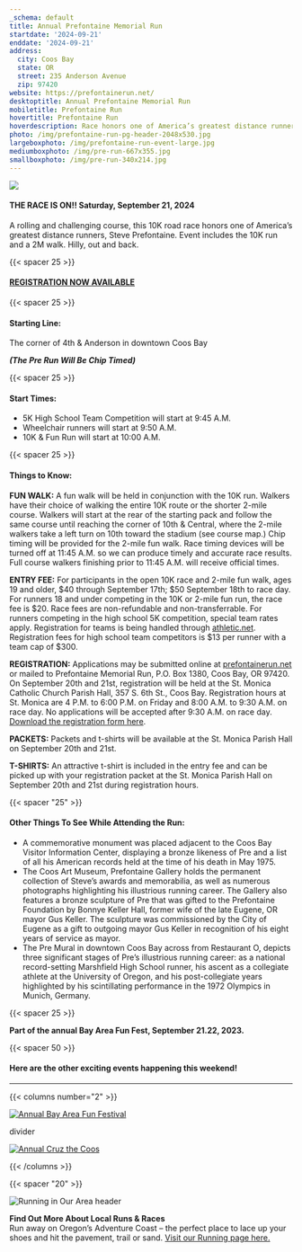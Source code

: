 ```yaml
---
_schema: default
title: Annual Prefontaine Memorial Run
startdate: '2024-09-21'
enddate: '2024-09-21'
address:
  city: Coos Bay
  state: OR
  street: 235 Anderson Avenue
  zip: 97420
website: https://prefontainerun.net/
desktoptitle: Annual Prefontaine Memorial Run
mobiletitle: Prefontaine Run
hovertitle: Prefontaine Run
hoverdescription: Race honors one of America’s greatest distance runners, Steve Prefontaine.
photo: /img/prefontaine-run-pg-header-2048x530.jpg
largeboxphoto: /img/prefontaine-run-event-large.jpg
mediumboxphoto: /img/pre-run-667x355.jpg
smallboxphoto: /img/pre-run-340x214.jpg
---
```

![](/img/prefontaine-run-starting-line-695x3xx.jpg)

#### **THE RACE IS ON!! Saturday, September 21, 2024**

A rolling and challenging course, this 10K road race honors one of America’s greatest distance runners, Steve Prefontaine. Event includes the 10K run and a 2M walk. Hilly, out and back.

{{< spacer 25 >}}

#### [**REGISTRATION NOW AVAILABLE**](https://prefontainerun.net/race-details/)

{{< spacer 25 >}}

#### Starting Line:

The corner of 4th & Anderson in downtown Coos Bay

***(The Pre Run Will Be Chip Timed)***

{{< spacer 25 >}}

#### Start Times:

* 5K High School Team Competition will start at 9:45 A.M.
* Wheelchair runners will start at 9:50 A.M.
* 10K & Fun Run will start at 10:00 A.M.

{{< spacer 25 >}}

#### Things to Know:

**FUN WALK:** A fun walk will be held in conjunction with the 10K run. Walkers have their choice of walking the entire 10K route or the shorter 2-mile course. Walkers will start at the rear of the starting pack and follow the same course until reaching the corner of 10th & Central, where the 2-mile walkers take a left turn on 10th toward the stadium (see course map.) Chip timing will be provided for the 2-mile fun walk. Race timing devices will be turned off at 11:45 A.M. so we can produce timely and accurate race results. Full course walkers finishing prior to 11:45 A.M. will receive official times.

**ENTRY FEE:** For participants in the open 10K race and 2-mile fun walk, ages 19 and older, $40 through September 17th; $50 September 18th to race day. For runners 18 and under competing in the 10K or 2-mile fun run, the race fee is $20. Race fees are non-refundable and non-transferrable. For runners competing in the high school 5K competition, special team rates apply. Registration for teams is being handled through <a href="https://www.athletic.net/" target="_blank" rel="noopener">athletic.net</a>. Registration fees for high school team competitors is $13 per runner with a team cap of $300.

**REGISTRATION:** Applications may be submitted online at <a href="https://prefontainerun.net/race-details/" target="_blank" rel="noopener">prefontainerun.net</a> or mailed to Prefontaine Memorial Run, P.O. Box 1380, Coos Bay, OR 97420. On September 20th and 21st, registration will be held at the St. Monica Catholic Church Parish Hall, 357 S. 6th St., Coos Bay. Registration hours at St. Monica are 4 P.M. to 6:00 P.M. on Friday and 8:00 A.M. to 9:30 A.M. on race day. No applications will be accepted after 9:30 A.M. on race day. <a href="https://prefontainerun.net/wp-content/uploads/2023/08/Single-Registration-Pre-Run-Form.pdf" target="_blank" rel="noopener">Download the registration form here</a>.

**PACKETS:** Packets and t-shirts will be available at the St. Monica Parish Hall on September 20th and 21st.&nbsp;

**T-SHIRTS:** An attractive t-shirt is included in the entry fee and can be picked up with your registration packet at the St. Monica Parish Hall on September 20th and 21st during registration hours.

{{< spacer "25" >}}

#### Other Things To See While Attending the Run:

* A commemorative monument was placed adjacent to the Coos Bay Visitor Information Center, displaying a bronze likeness of Pre and a list of all his American records held at the time of his death in May 1975.
* The Coos Art Museum, Prefontaine Gallery holds the permanent collection of Steve’s awards and memorabilia, as well as numerous photographs highlighting his illustrious running career. The Gallery also features a bronze sculpture of Pre that was gifted to the Prefontaine Foundation by Bonnye Keller Hall, former wife of the late Eugene, OR mayor Gus Keller. The sculpture was commissioned by the City of Eugene as a gift to outgoing mayor Gus Keller in recognition of his eight years of service as mayor.
* The Pre Mural in downtown Coos Bay across from Restaurant O, depicts three significant stages of Pre’s illustrious running career: as a national record-setting Marshfield High School runner, his ascent as a collegiate athlete at the University of Oregon, and his post-collegiate years highlighted by his scintillating performance in the 1972 Olympics in Munich, Germany.

{{< spacer 25 >}}

**Part of the annual Bay Area Fun Fest, September 21.22, 2023.**

{{< spacer 50 >}}

#### Here are the other exciting events happening this weekend!

---

{{< columns number="2" >}}

[![Annual Bay Area Fun Festival](/img/bay-area-fun-fest-column-01.jpg)](/event/annual-bay-area-fun-festival)

divider

[![Annual Cruz the Coos](/img/cruz-the-coos-columns-02.jpg)](/event/annual-cruz-the-coos/)

{{< /columns >}}

{{< spacer "20" >}}

![Running in Our Area header](/img/event-running-hdrs-695x125-v02.jpg)

**Find Out More About Local Runs & Races**<br>Run away on Oregon’s Adventure Coast – the perfect place to lace up your shoes and hit the pavement, trail or sand. [Visit our Running page here.](/running)
